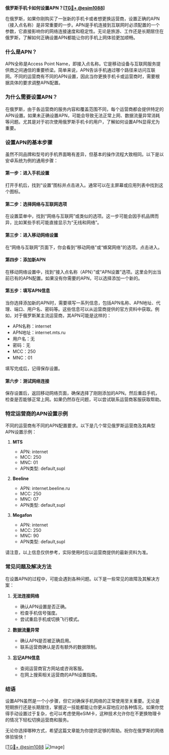 **俄罗斯手机卡如何设置APN？[[TG💪+ @esim1088](https://t.me/s/esim1088)]**

在俄罗斯，如果你刚购买了一张新的手机卡或者想更换运营商，设置正确的APN（接入点名称）是非常重要的一步。APN是手机连接到互联网时必须配置的一个参数，它直接影响你的网络连接速度和稳定性。无论是旅游、工作还是长期居住在俄罗斯，了解如何正确设置APN都能让你的手机上网体验更加顺畅。

### 什么是APN？

APN全称是Access Point Name，即接入点名称。它是移动设备与互联网服务提供商之间通信的重要桥梁。简单来说，APN告诉手机通过哪个路径来访问互联网。不同的运营商有不同的APN设置，因此当你更换手机卡或运营商时，需要根据具体的要求调整APN配置。

### 为什么需要设置APN？

在俄罗斯，由于各运营商的服务内容和覆盖范围不同，每个运营商都会提供特定的APN设置。如果未正确设置APN，可能会导致无法正常上网、数据流量异常消耗等问题。尤其是对于初次使用俄罗斯手机卡的用户，了解如何设置APN显得尤为重要。

### 设置APN的基本步骤

虽然不同品牌和型号的手机界面略有差异，但基本的操作流程大致相同。以下是以安卓系统为例的通用步骤：

#### 第一步：进入手机设置

打开手机后，找到“设置”图标并点击进入。通常可以在主屏幕或应用列表中找到这个图标。

#### 第二步：选择网络与互联网选项

在设置菜单中，找到“网络与互联网”或类似的选项。这一步可能会因手机品牌而异，比如某些手机可能直接显示为“无线和网络”。

#### 第三步：进入移动网络设置

在“网络与互联网”页面下，你会看到“移动网络”或“蜂窝网络”的选项。点击进入。

#### 第四步：添加新APN

在移动网络设置中，找到“接入点名称（APN）”或“APN设置”选项。这里会列出当前已有的APN配置。如果没有你需要的APN，可以选择添加一个新的。

#### 第五步：填写APN信息

当你选择添加新的APN时，需要填写一系列信息，包括APN名称、APN地址、代理、端口、用户名、密码等。这些信息可以从运营商提供的官方资料中获取。例如，对于俄罗斯某主流运营商，其APN可能是这样的：
- APN名称：internet
- APN地址：internet.mts.ru
- 用户名：无
- 密码：无
- MCC：250
- MNC：01

填写完成后，记得保存设置。

#### 第六步：测试网络连接

保存设置后，返回移动网络页面，确保选择了刚刚添加的APN。然后重启手机，检查是否能够正常上网。如果仍然存在问题，可以尝试联系运营商客服获取帮助。

### 特定运营商的APN设置示例

不同的运营商有不同的APN配置要求。以下是几个常见俄罗斯运营商及其典型APN设置示例：

1. **MTS**
   - APN: internet
   - MCC: 250
   - MNC: 01
   - APN类型: default,supl

2. **Beeline**
   - APN: internet.beeline.ru
   - MCC: 250
   - MNC: 07
   - APN类型: default,supl

3. **Megafon**
   - APN: internet
   - MCC: 250
   - MNC: 90
   - APN类型: default,supl

请注意，以上信息仅供参考，实际使用时应以运营商提供的最新资料为准。

### 常见问题及解决方法

在设置APN的过程中，可能会遇到各种问题。以下是一些常见的故障及其解决方案：

1. **无法连接网络**
   - 确认APN设置是否正确。
   - 检查手机信号强度。
   - 尝试重启手机或切换飞行模式。

2. **数据流量异常**
   - 确认APN是否被正确启用。
   - 联系运营商确认是否有额外的数据限制。

3. **忘记APN信息**
   - 查阅运营商官方网站或咨询客服。
   - 在网上搜索相关运营商的APN设置指南。

### 结语

设置APN虽然是一个小步骤，但它对确保手机网络的正常使用至关重要。无论是短期旅行还是长期居住，掌握这一技能都能让你更从容地应对各种情况。如果你觉得手动设置过于复杂，也可以考虑使用eSIM卡，这种技术允许你在不更换物理卡的情况下轻松切换运营商和服务。

无论你选择哪种方式，希望这篇文章能为你提供足够的帮助。祝你在俄罗斯的网络体验愉快！

[[TG💪+ @esim1088](https://t.me/s/esim1088) ![Image](https://i.postimg.cc/4NQfJmqS/Snipaste-2025-05-13-00-14-12.png)]